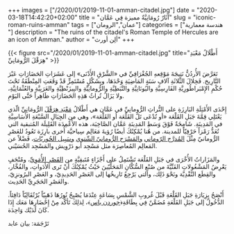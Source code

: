 +++
images = ["/2020/01/2019-11-01-amman-citadel.jpg"]
date = "2020-03-18T14:42:20+02:00"
title = "آثَارٌ رُومَانِيَّةٌ مميزة فِي عَمَّان"
slug = "iconic-roman-ruins-amman"
tags = ["عمان","الرومان"]
categories = ["هندسة معمارية "]
description = "The ruins of the citadel's Roman Temple of Hercules are an icon of Amman."
author = "ألِن أورث"
+++

{{< figure src="/2020/01/2019-11-01-amman-citadel.jpg" title="أَطْلَالُ مَعْبَدِ هِرَقْلَ الرُّومَانِيِّ" >}}

تَعَرَّضَ الأُردُنُّ نَتِيجَةَ مَوْقِعهِ الجُغْرَافِيِّ في «الشَّرْقِ الأَدْنَى» إلى عَشَرَاتِ الحَضَارَاتِ عَبْرَ التَّارِيخ. فَخِلالَ الثَّلاثَةِ آلافِ سَنَةٍ المَاضِيَةِ وَحْدَهَا، وبِشَكْلٍ مُسْتَمِرٍّ قَدْ وَقَعَتِ المِنْطَقَةُ تَحْتَ حُكْمِ الإِمْبَراطُورِيَّةِ الفَارِسِيَّةِ واليُونَانِيَّةِ والنَّبَطِيَّةِ والرُّومانِيَّةِ والبِيزَنْطِيَّةِ والعَرَبِيَّةِ والعُثْمَانِيَّةِ، ولا يَزَالُ تُراثُ هَذِهِ الحَضَارَاتِ ظَاهِراً حَتَّى اليَوْمِ.

<!--more-->

إِحْدَى الأَمْثِلَةِ البَارِزَةِ على التُّراثِ الرُّومانِيِّ في عَمَّان هي أَطْلَالُ [مَعْبَدِ هِرَقْلَ](https://ar.wikipedia.org/wiki/%D9%85%D8%B9%D8%A8%D8%AF_%D9%87%D8%B1%D9%82%D9%84_(%D8%B9%D9%85%D8%A7%D9%86)) الرُّومَانِيِّ الّذي يَعْتَلِي قِمَّةَ جَبَلِ القَلْعَة «أو تُدْعَى تَلّ القَلْعَة أو القَلْعَة»، وهي من الجِبَالِ السَّبْعَةِ الأَسَاسِيَّةِ في المَدِينَةِ. شَامِخَةٌ فَوْقَ وَسَطِ المَدِينَةِ عَمَّان الصَّاخِبَة، هذه الأَعْمِدَة القَلِيلَة المُتبقية التي تُعَدُّ رَمْزاً حَرْفِيّاً للمدينة. من هُنا يُمْكِنُكَ أيضًا رُؤيةَ مَعَالِم سِياحيَّة أُخرى بارِزَة تَعُودُ للعَصْرِ الرُّومانيّ مِثْلَ [المُدرَّج الرّوماني](https://ar.wikipedia.org/wiki/%D8%A7%D9%84%D9%85%D8%AF%D8%B1%D8%AC_%D8%A7%D9%84%D8%B1%D9%88%D9%85%D8%A7%D9%86%D9%8A_(%D8%B9%D9%85%D8%A7%D9%86)) [والمَسْرَح الرُّومانيّ الشّتوي](https://ar.wikipedia.org/wiki/%D9%85%D8%B3%D8%B1%D8%AD_%D8%A7%D9%84%D8%A3%D9%88%D8%AF%D9%8A%D9%88%D9%86_(%D8%B9%D9%85%D8%A7%D9%86)) [وسَبِيل الحُوريّات](https://ar.wikipedia.org/wiki/%D8%B3%D8%A8%D9%8A%D9%84_%D8%A7%D9%84%D8%AD%D9%88%D8%B1%D9%8A%D8%A7%D8%AA_(%D8%B9%D9%85%D8%A7%D9%86))، فَضْلاً عن المَعالِم المُعاصِرَة مثل مَسْجِد أبو دَرْوِيش والمَسْجِد الحُسَيْني.

والمَزَاراتُ الأُخْرَى في جَبَلِ القَلْعَة تَشْتَمِلُ على أَجْزَاءٍ مُتَبقِيَّةٍ من [القَصْرِ الأُمَوِيِّ](https://ar.wikipedia.org/wiki/%D8%A7%D9%84%D9%82%D8%B5%D8%B1_%D8%A7%D9%84%D8%A3%D9%85%D9%88%D9%8A_(%D8%B9%D9%85%D8%A7%D9%86))، ومُتْحَفٍ يَعْرِضُ المَشْغُولاتِ الفَنِّيَّةَ من صُنْعِ السُّكَّانِ المَحَلِّيّينَ حَيْثُ يُمْكِنُكَ أَنْ تَرى الأَدَواتِ، والفُخَّار، والقِطَع النَّقْدِيَّة ونَحْوَ ذَلِك، والتي يَرْجِعُ تَارِيخُها إلى العَصْرِ الحَدِيدِيّ، و العَصْرِ البرُونزِيّ، والعَصْرِ الحَجَرِيِّ الحَدِيث.

أَنْصَحُ بِزِيَارَةِ جَبَلِ القَلْعَةِ قَبْلَ غُروبِ الشَّمْسِ بِسَاعَةٍ عِنْدَمَا يُصْبِحُ نُورُهَا ذَهَبِيّاً بُرْتُقَالِيّاً دَافِئاً. الدُّخُولُ إلى جَبَلِ القَلْعَةِ مُضَمَّنٌ فِي بِطَاقَةِ﴿[جوردن باس](https://www.jordanpass.jo/)﴾، لِذلِكَ تَأكَّد مِنْ إِحْضَارِهَا مَعَك إِذَا كَانَ لَدَيْك وَاحِدَة.

تَرْجَمَة: بيان عابد
